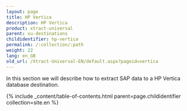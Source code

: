 ```yaml
---
layout: page
title: HP Vertica
description: HP Vertica
product: xtract-universal
parent: xu-destinations
childidentifier: hp-vertica
permalink: /:collection/:path
weight: 22
lang: en_GB
old_url: /Xtract-Universal-EN/default.aspx?pageid=vertica
---
```


In this section we will describe how to extract SAP data to a HP Vertica database destination.

{% include _content/table-of-contents.html parent=page.childidentifier collection=site.en %}
